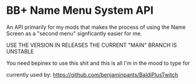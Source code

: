 # BB+ Name Menu System API
An API primarily for my mods that makes the process of using the Name Screen as a "second menu" signficantly easier for me.

USE THE VERSION IN RELEASES THE CURRENT "MAIN" BRANCH IS UNSTABLE


You need bepinex to use this shit and this is all I'm in the mood to type for

currently used by:
https://github.com/benjaminpants/BaldiPlusTwitch
